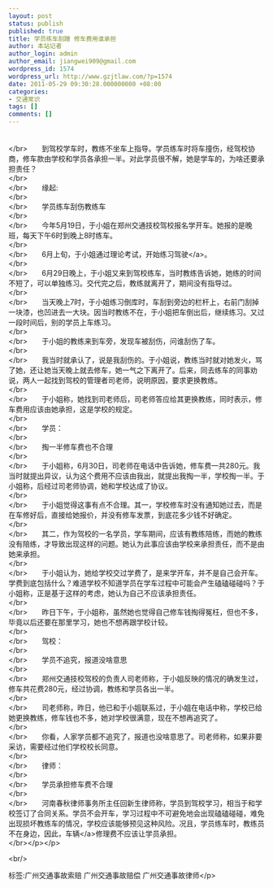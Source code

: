 ```yaml
---
layout: post
status: publish
published: true
title: 学员练车刮蹭 修车费用谁承担
author: 本站记者
author_login: admin
author_email: jiangwei909@gmail.com
wordpress_id: 1574
wordpress_url: http://www.gzjtlaw.com/?p=1574
date: 2011-05-29 09:30:28.000000000 +08:00
categories:
- 交通常识
tags: []
comments: []
---
```

<p><p>　　<br><&#47;br>　　到驾校学车时，教练不坐车上指导。学员练车时将车撞伤，经驾校协商，修车款由学校和学员各承担一半。对此学员很不解，她是学车的，为啥还要承担责任？ <br><&#47;br><br><&#47;br>　　缘起: <br><&#47;br><br><&#47;br>　　学员练车刮伤教练车 <br><&#47;br><br><&#47;br>　　今年5月19日，于小姐在郑州交通技校驾校报名学开车。她报的是晚班，每天下午6时到晚上8时练车。 <br><&#47;br><br><&#47;br>　　6月上旬，于小姐通过理论考试，开始练习<a>驾驶<&#47;a>。 <br><&#47;br><br><&#47;br>　　6月29日晚上，于小姐又来到驾校练车，当时教练告诉她，她练的时间不短了，可以单独练习。交代完之后，教练就离开了，期间没有指导过。 <br><&#47;br><br><&#47;br>　　当天晚上7时，于小姐练习倒库时，车刮到旁边的栏杆上，右前门刮掉一块漆，也凹进去一大块。因当时教练不在，于小姐把车倒出后，继续练习。又过一段时间后，别的学员上车练习。 <br><&#47;br><br><&#47;br>　　于小姐的教练来到车旁，发现车被刮伤，问谁刮伤了车。 <br><&#47;br><br><&#47;br>　　我当时就承认了，说是我刮伤的。于小姐说，教练当时就对她发火，骂了她，还让她当天晚上就去修车，她一气之下离开了。后来，同去练车的同事劝说，两人一起找到驾校的管理者司老师，说明原因，要求更换教练。 <br><&#47;br><br><&#47;br>　　于小姐称，她找到司老师后，司老师答应给其更换教练，同时表示，修车费用应该由她承担，这是学校的规定。 <br><&#47;br><br><&#47;br>　　学员： <br><&#47;br><br><&#47;br>　　掏一半修车费也不合理 <br><&#47;br><br><&#47;br>　　于小姐称，6月30日，司老师在电话中告诉她，修车费一共280元。我当时就提出异议，认为这个费用不应该由我出，就提出我掏一半，学校掏一半。于小姐称，后经过司老师协调，她和学校达成了协议。 <br><&#47;br><br><&#47;br>　　于小姐觉得这事有点不合理。其一，学校修车时没有通知她过去，而是在车修好后，直接给她报价，并没有修车发票，到底花多少钱不好确定。 <br><&#47;br><br><&#47;br>　　其二，作为驾校的一名学员，学车期间，应该有教练陪练，而她的教练没有陪练，才导致出现这样的问题。她认为此事应该由学校来承担责任，而不是由她来承担。 <br><&#47;br><br><&#47;br>　　于小姐认为，她给学校交过学费了，是来学开车，并不是自己会开车。学费到底包括什么？难道学校不知道学员在学车过程中可能会产生磕磕碰碰吗？于小姐称，正是基于这样的考虑，她认为自己不应该承担责任。 <br><&#47;br><br><&#47;br>　　昨日下午，于小姐称，虽然她也觉得自己修车钱掏得冤枉，但也不多，毕竟以后还要在那里学习，她也不想再跟学校计较。 <br><&#47;br><br><&#47;br>　　驾校： <br><&#47;br><br><&#47;br>　　学员不追究，报道没啥意思 <br><&#47;br><br><&#47;br>　　郑州交通技校驾校的负责人司老师称，于小姐反映的情况的确发生过，修车共花费280元，经过协调，教练和学员各出一半。 <br><&#47;br><br><&#47;br>　　司老师称，昨日，他已和于小姐联系过，于小姐在电话中称，学校已给她更换教练，修车钱也不多，她对学校很满意，现在不想再追究了。 <br><&#47;br><br><&#47;br>　　你看，人家学员都不追究了，报道也没啥意思了。司老师称，如果非要采访，需要经过他们学校校长同意。 <br><&#47;br><br><&#47;br>　　律师： <br><&#47;br><br><&#47;br>　　学员承担修车费不合理 <br><&#47;br><br><&#47;br>　　河南春秋律师事务所主任回新生律师称，学员到驾校学习，相当于和学校签订了合同关系。学员不会开车，学习过程中不可避免地会出现磕磕碰碰，难免出现损坏教练车的情况，学校应该能够预见这种风险。况且，学员练车时，教练员不在身边，因此，<a>车辆<&#47;a>修理费不应该让学员承担。 <br><&#47;br><&#47;p><&#47;p><br&#47;><p>标签:广州交通事故索赔 广州交通事故赔偿 广州交通事故律师<&#47;p>
